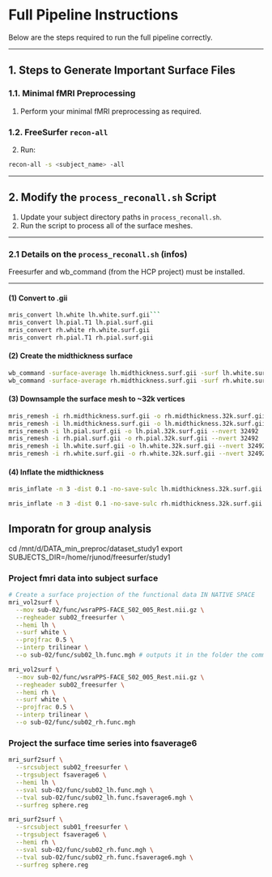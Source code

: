 # Full Pipeline Instructions

Below are the steps required to run the full pipeline correctly.

---
## 1. Steps to Generate Important Surface Files

### 1.1. Minimal fMRI Preprocessing
1. Perform your minimal fMRI preprocessing as required.

### 1.2. FreeSurfer `recon-all`
2. Run:
  ```bash
  recon-all -s <subject_name> -all
  ```
---

## 2. Modify the `process_reconall.sh` Script

1. Update your subject directory paths in `process_reconall.sh`.  
2. Run the script to process all of the surface meshes.

---

### 2.1 Details on the `process_reconall.sh` (infos) 
Freesurfer and wb_command (from the HCP project) must be installed.

---
#### (1) Convert to .gii

```bash
mris_convert lh.white lh.white.surf.gii```
mris_convert lh.pial.T1 lh.pial.surf.gii
mris_convert rh.white rh.white.surf.gii
mris_convert rh.pial.T1 rh.pial.surf.gii
```

#### (2) Create the midthickness surface
```bash
wb_command -surface-average lh.midthickness.surf.gii -surf lh.white.surf.gii -surf lh.pial.surf.gii
wb_command -surface-average rh.midthickness.surf.gii -surf rh.white.surf.gii -surf rh.pial.surf.gii
```

#### (3) Downsample the surface mesh to ~32k vertices
```bash
mris_remesh -i rh.midthickness.surf.gii -o rh.midthickness.32k.surf.gii --nvert 32492
mris_remesh -i lh.midthickness.surf.gii -o lh.midthickness.32k.surf.gii --nvert 32492
mris_remesh -i lh.pial.surf.gii -o lh.pial.32k.surf.gii --nvert 32492
mris_remesh -i rh.pial.surf.gii -o rh.pial.32k.surf.gii --nvert 32492
mris_remesh -i lh.white.surf.gii -o lh.white.32k.surf.gii --nvert 32492
mris_remesh -i rh.white.surf.gii -o rh.white.32k.surf.gii --nvert 32492
```


#### (4) Inflate the midthickness
```bash
mris_inflate -n 3 -dist 0.1 -no-save-sulc lh.midthickness.32k.surf.gii lh.midthickness.inflated.32k.surf.gii

```

```bash
mris_inflate -n 3 -dist 0.1 -no-save-sulc rh.midthickness.32k.surf.gii rh.midthickness.inflated.32k.surf.gii
```


## Imporatn for group analysis
cd /mnt/d/DATA_min_preproc/dataset_study1
export SUBJECTS_DIR=/home/rjunod/freesurfer/study1

### Project fmri data into subject surface 
```bash
# Create a surface projection of the functional data IN NATIVE SPACE
mri_vol2surf \
  --mov sub-02/func/wsraPPS-FACE_S02_005_Rest.nii.gz \
  --regheader sub02_freesurfer \
  --hemi lh \
  --surf white \
  --projfrac 0.5 \
  --interp trilinear \
  --o sub-02/func/sub02_lh.func.mgh # outputs it in the folder the command has benn executed

mri_vol2surf \
  --mov sub-02/func/wsraPPS-FACE_S02_005_Rest.nii.gz \
  --regheader sub02_freesurfer \
  --hemi rh \
  --surf white \
  --projfrac 0.5 \
  --interp trilinear \
  --o sub-02/func/sub02_rh.func.mgh
```

### Project the surface time series into fsaverage6

```bash
mri_surf2surf \
  --srcsubject sub02_freesurfer \
  --trgsubject fsaverage6 \
  --hemi lh \
  --sval sub-02/func/sub02_lh.func.mgh \
  --tval sub-02/func/sub02_lh.func.fsaverage6.mgh \
  --surfreg sphere.reg

mri_surf2surf \
  --srcsubject sub01_freesurfer \
  --trgsubject fsaverage6 \
  --hemi rh \
  --sval sub-02/func/sub02_rh.func.mgh \
  --tval sub-02/func/sub02_rh.func.fsaverage6.mgh \
  --surfreg sphere.reg
```

